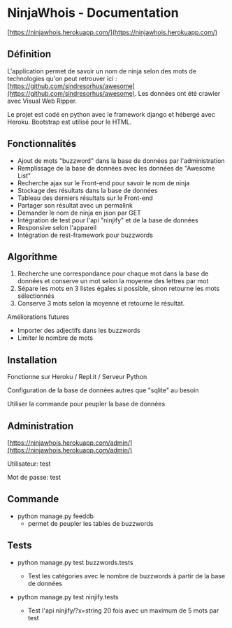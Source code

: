 # **NinjaWhois - Documentation**

[https://ninjawhois.herokuapp.com/](https://ninjawhois.herokuapp.com/)

## Définition

L&#39;application permet de savoir un nom de ninja selon des mots de technologies qu&#39;on peut retrouver ici : [https://github.com/sindresorhus/awesome](https://github.com/sindresorhus/awesome). Les données ont été crawler avec Visual Web Ripper.

 Le projet est codé en python avec le framework django et hébergé avec Heroku. Bootstrap est utilisé pour le HTML.

## Fonctionnalités

- Ajout de mots &quot;buzzword&quot; dans la base de données par l&#39;administration
- Remplissage de la base de données avec les données de &quot;Awesome List&quot;
- Recherche ajax sur le Front-end pour savoir le nom de ninja
- Stockage des résultats dans la base de données
- Tableau des derniers résultats sur le Front-end
- Partager son résultat avec un permalink
- Demander le nom de ninja en json par GET
- Intégration de test pour l&#39;api &quot;ninjify&quot; et de la base de données
- Responsive selon l&#39;appareil
- Intégration de rest-framework pour buzzwords

## Algorithme

1. Recherche une correspondance pour chaque mot dans la base de données et conserve un mot selon la moyenne des lettres par mot
2. Sépare les mots en 3 listes égales si possible, sinon retourne les mots sélectionnés
3. Conserve 3 mots selon la moyenne et retourne le résultat.

Améliorations futures

- Importer des adjectifs dans les buzzwords
- Limiter le nombre de mots


## Installation

Fonctionne sur Heroku / Repl.it / Serveur Python

Configuration de la base de données autres que &quot;sqlite&quot; au besoin

Utiliser la commande pour peupler la base de données

## Administration

[https://ninjawhois.herokuapp.com/admin/](https://ninjawhois.herokuapp.com/admin/)

Utilisateur: test

Mot de passe: test

## Commande

- python manage.py feeddb
  - permet de peupler les tables de buzzwords

## Tests

- python manage.py test buzzwords.tests
  - Test les catégories avec le nombre de buzzwords à partir de la base de données

- python manage.py test ninjify.tests
  - Test l&#39;api ninjify/?x=string 20 fois avec un maximum de 5 mots par test